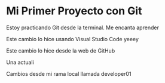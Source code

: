 # Mi Primer Proyecto con Git

Estoy practicando Git desde la terminal. Me encanta aprender 

Este cambio lo hice usando Visual Studio Code yeeey 

Este cambio lo hice desde la web de GitHub

Una actuali

Cambios desde mi rama local llamada developer01
